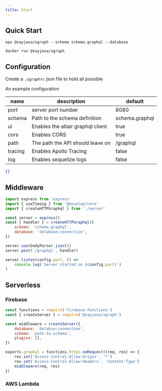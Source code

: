 ```yaml
---
title: Start
---
```


## Quick Start

```shell
npx @sayjava/sgraph --schema schema.graphql --database
```

```shell
docker run @sayjava/sgraph
```

## Configuration

Create a `.sgraphrc` json file to hold all possible

An example configuration

| name    | description                       | default        |
| ------- | --------------------------------- | -------------- |
| port    | server port number                | 8080           |
| schema  | Path to the schema definition     | schema.graphql |
| ui      | Enables the altair graphql client | true           |
| cors    | Enables CORS                      | true           |
| path    | The path the API should leave on  | /graphql       |
| tracing | Enables Apollo Tracing            | false          |
| log     | Enables sequelize logs            | false          |

```json
{}
```

## Middleware

```js
import express from 'express'
import { useTiming } from '@envelop/core'
import { createHTTPGraphql } from './server'

const server = express()
const { handler } = createHTTPGraphql({
    schema: 'schema.graphql',
    database: 'database:connection',
})

server.use(bodyParser.json())
server.post('/graphql', handler)

server.listen(config.port, () =>
    console.log(`Server started on ${config.port}`)
)
```

## Serverless

### Firebase

```js
const functions = require('firebase-functions')
const { createServer } = require('@sayjava/sgraph')

const middleware = createServer({
    database: 'databse:connection',
    schema: 'path-to-schema',
    plugins: [],
})

exports.graphql = functions.https.onRequest((req, res) => {
    res.set('Access-Control-Allow-Origin', '*')
    res.set('Access-Control-Allow-Headers', 'Content-Type')
    middleware(req, res)
})
```

### AWS Lambda
